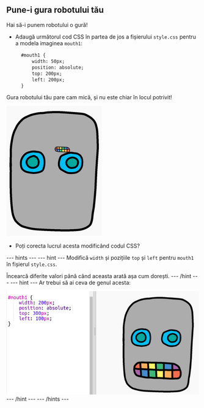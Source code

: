 ## Pune-i gura robotului tău

Hai să-i punem robotului o gură!

- Adaugă următorul cod CSS în partea de jos a fișierului `style.css` pentru a modela imaginea `mouth1`:
    
        #mouth1 {
            width: 50px;
            position: absolute;
            top: 200px;
            left: 200px;
        }
        

Gura robotului tău pare cam mică, și nu este chiar în locul potrivit!

![captură de ecran](images/robot-mouth.png)

- Poți corecta lucrul acesta modificând codul CSS?

\--- hints \--- \--- hint \--- Modifică `width` și pozițiile `top` și `left` pentru `mouth1` în fișierul `style.css`.

Încearcă diferite valori până când aceasta arată așa cum dorești. \--- /hint \--- \--- hint \--- Ar trebui să ai ceva de genul acesta:

![captură de ecran](images/robot-mouth-code.png) \--- /hint \--- \--- /hints \---